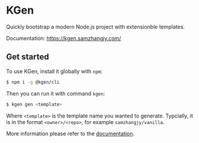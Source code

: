 # KGen

Quickly bootstrap a modern Node.js project with extensionble templates.

Documentation: <https://kgen.samzhangjy.com/>

## Get started

To use KGen, install it globally with `npm`:

```bash
$ npm i -g @kgen/cli
```

Then you can run it with command `kgen`:

```bash
$ kgen gen <template>
```

Where `<template>` is the template name you wanted to generate. Typcially, it is in the format `<owner>/<repo>`, for example `samzhangjy/vanilla`.

More information please refer to the [documentation](https://kgen.samzhangjy.com/).
